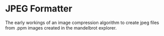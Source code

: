 # JPEG Formatter
The early workings of an image compression algorithm to create jpeg files from .ppm images created in the mandelbrot explorer.
